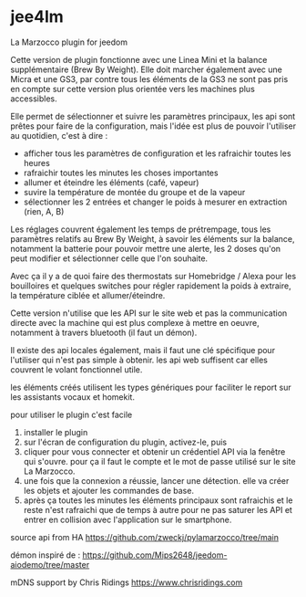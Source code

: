 # jee4lm
La Marzocco plugin for jeedom

Cette version de plugin fonctionne avec une Linea Mini et la balance supplémentaire (Brew By Weight). Elle doit marcher également avec une Micra et une GS3, par contre tous les éléments de la GS3 ne sont pas pris en compte sur cette version plus orientée vers les machines plus accessibles.

Elle permet de sélectionner et suivre les paramètres principaux, les api sont prêtes pour faire de la configuration, mais l'idée est plus de pouvoir l'utiliser au quotidien, c'est à dire :

- afficher tous les paramètres de configuration et les rafraichir toutes les heures
- rafraichir toutes les minutes les choses importantes
- allumer et éteindre les éléments (café, vapeur)
- suvire la température de montée du groupe et de la vapeur
- sélectionner les 2 entrées et changer le poids à mesurer en extraction (rien, A, B)

Les réglages couvrent également les temps de prétrempage, tous les paramètres relatifs au Brew By Weight, à savoir les éléments sur la balance, notamment la batterie pour pouvoir mettre une alerte, les 2 doses qu'on peut modifier et sélectionner celle que l'on souhaite.

Avec ça il y a de quoi faire des thermostats sur Homebridge / Alexa pour les bouilloires et quelques switches pour régler rapidement la poids à extraire, la température ciblée et allumer/éteindre.

Cette version n'utilise que les API sur le site web et pas la communication directe avec la machine qui est plus complexe à mettre en oeuvre, notamment à travers bluetooth (il faut un démon).

Il existe des api locales également, mais il faut une clé spécifique pour l'utiliser qui n'est pas simple à obtenir. les api web suffisent car elles couvrent le volant fonctionnel utile.

les éléments créés utilisent les types génériques pour faciliter le report sur les assistants vocaux et homekit. 

pour utiliser le plugin c'est facile

1) installer le plugin
2) sur l'écran de configuration du plugin, activez-le, puis 
3) cliquer pour vous connecter et obtenir un crédentiel API via la fenêtre qui s'ouvre. pour ça il faut le compte et le mot de passe utilisé sur le site La Marzocco. 
4) une fois que la connexion a réussie, lancer une détection. elle va créer les objets et ajouter les commandes de base.
5) après ça toutes les minutes les éléments principaux sont rafraichis et le reste n'est rafraichi que de temps à autre pour ne pas saturer les API et entrer en collision avec l'application sur le smartphone.

source api from HA
https://github.com/zweckj/pylamarzocco/tree/main

démon inspiré de :
https://github.com/Mips2648/jeedom-aiodemo/tree/master

mDNS support by Chris Ridings
https://www.chrisridings.com



